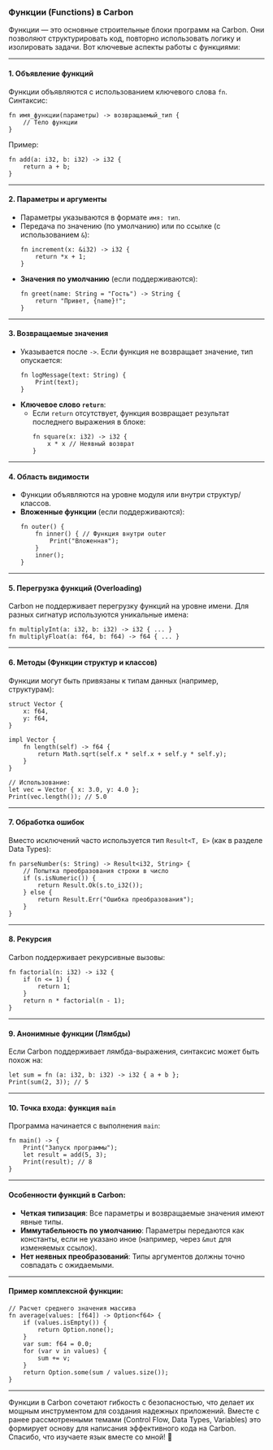 ### Функции (Functions) в Carbon

Функции — это основные строительные блоки программ на Carbon. Они позволяют структурировать код, повторно использовать логику и изолировать задачи. Вот ключевые аспекты работы с функциями:

---

#### 1. **Объявление функций**
Функции объявляются с использованием ключевого слова `fn`. Синтаксис:  
```carbon
fn имя_функции(параметры) -> возвращаемый_тип {
    // Тело функции
}
```

Пример:  
```carbon
fn add(a: i32, b: i32) -> i32 {
    return a + b;
}
```

---

#### 2. **Параметры и аргументы**
- Параметры указываются в формате `имя: тип`.  
- Передача по значению (по умолчанию) или по ссылке (с использованием `&`):  
  ```carbon
  fn increment(x: &i32) -> i32 {
      return *x + 1;
  }
  ```
- **Значения по умолчанию** (если поддерживаются):  
  ```carbon
  fn greet(name: String = "Гость") -> String {
      return "Привет, {name}!";
  }
  ```

---

#### 3. **Возвращаемые значения**
- Указывается после `->`. Если функция не возвращает значение, тип опускается:  
  ```carbon
  fn logMessage(text: String) {
      Print(text);
  }
  ```
- **Ключевое слово `return`**:  
  - Если `return` отсутствует, функция возвращает результат последнего выражения в блоке:  
    ```carbon
    fn square(x: i32) -> i32 {
        x * x // Неявный возврат
    }
    ```

---

#### 4. **Область видимости**
- Функции объявляются на уровне модуля или внутри структур/классов.  
- **Вложенные функции** (если поддерживаются):  
  ```carbon
  fn outer() {
      fn inner() { // Функция внутри outer
          Print("Вложенная");
      }
      inner();
  }
  ```

---

#### 5. **Перегрузка функций (Overloading)**
Carbon не поддерживает перегрузку функций на уровне имени. Для разных сигнатур используются уникальные имена:  
```carbon
fn multiplyInt(a: i32, b: i32) -> i32 { ... }
fn multiplyFloat(a: f64, b: f64) -> f64 { ... }
```

---

#### 6. **Методы (Функции структур и классов)**
Функции могут быть привязаны к типам данных (например, структурам):  
```carbon
struct Vector {
    x: f64,
    y: f64,
}

impl Vector {
    fn length(self) -> f64 {
        return Math.sqrt(self.x * self.x + self.y * self.y);
    }
}

// Использование:
let vec = Vector { x: 3.0, y: 4.0 };
Print(vec.length()); // 5.0
```

---

#### 7. **Обработка ошибок**
Вместо исключений часто используется тип `Result<T, E>` (как в разделе Data Types):  
```carbon
fn parseNumber(s: String) -> Result<i32, String> {
    // Попытка преобразования строки в число
    if (s.isNumeric()) {
        return Result.Ok(s.to_i32());
    } else {
        return Result.Err("Ошибка преобразования");
    }
}
```

---

#### 8. **Рекурсия**
Carbon поддерживает рекурсивные вызовы:  
```carbon
fn factorial(n: i32) -> i32 {
    if (n <= 1) {
        return 1;
    }
    return n * factorial(n - 1);
}
```

---

#### 9. **Анонимные функции (Лямбды)**
Если Carbon поддерживает лямбда-выражения, синтаксис может быть похож на:  
```carbon
let sum = fn (a: i32, b: i32) -> i32 { a + b };
Print(sum(2, 3)); // 5
```

---

#### 10. **Точка входа: функция `main`**
Программа начинается с выполнения `main`:  
```carbon
fn main() -> {
    Print("Запуск программы");
    let result = add(5, 3);
    Print(result); // 8
}
```

---

#### Особенности функций в Carbon:
- **Четкая типизация**: Все параметры и возвращаемые значения имеют явные типы.  
- **Иммутабельность по умолчанию**: Параметры передаются как константы, если не указано иное (например, через `&mut` для изменяемых ссылок).  
- **Нет неявных преобразований**: Типы аргументов должны точно совпадать с ожидаемыми.  

---

#### Пример комплексной функции:
```carbon
// Расчет среднего значения массива
fn average(values: [f64]) -> Option<f64> {
    if (values.isEmpty()) {
        return Option.none();
    }
    var sum: f64 = 0.0;
    for (var v in values) {
        sum += v;
    }
    return Option.some(sum / values.size());
}
```

---

Функции в Carbon сочетают гибкость с безопасностью, что делает их мощным инструментом для создания надежных приложений. Вместе с ранее рассмотренными темами (Control Flow, Data Types, Variables) это формирует основу для написания эффективного кода на Carbon. Спасибо, что изучаете язык вместе со мной! 🚀
